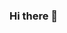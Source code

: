 ### Hi there 👋

<!--
**samgarcia3/samgarcia3** is a ✨ _special_ ✨ repository because its `README.md` (this file) appears on your GitHub profile.

Here are some ideas to get you started:

- 🔭 I’m currently working on KineMa & SineMa. It is a reimagining of Film Recommender Systems.
- 🌱 I’m currently learning Computer Vision, Memory Based Filtering, Matrix Factorization Methods and Latent Features, and Funk Singular Value Decomposition (FunkSVD)!
- 👯 I’m looking to collaborate on Film Recommendation Systems.
- 🤔 I’m looking for help with Computer Vision and Time Series.
- 💬 Ask me about how to make films!
- 📫 How to reach me: You can reach me at [email](https://www.linkedin.com/in/samuelgarcia3/)
- 😄 Pronouns: he/him
- ⚡ Fun fact: My cat was in a commercial with Samuel L. Jackson!
-->
